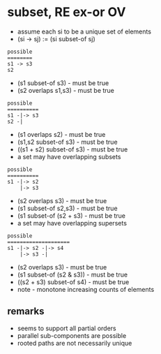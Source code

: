 
<!-- ======================================================================= -->
# subset, RE ex-or OV

- assume each si to be a unique set of elements
- (si -> sj) := (si subset-of sj)

```
possible
========
s1 -> s3
s2
```

- (s1 subset-of s3) - must be true
- (s2 overlaps s1,s3) - must be true

```
possible
==========
s1 -|-> s3
s2 -|
```

- (s1 overlaps s2) - must be true
- (s1,s2 subset-of s3) - must be true
- ((s1 + s2) subset-of s3) - must be true
- a set may have overlapping subsets

```
possible
==========
s1 -|-> s2
    |-> s3
```

- (s2 overlaps s3) - must be true
- (s1 subset-of s2,s3) - must be true
- (s1 subset-of (s2 + s3) - must be true
- a set may have overlapping supersets

```
possible
====================
s1 -|-> s2 -|-> s4
    |-> s3 -|
```

- (s2 overlaps s3) - must be true
- (s1 subset-of (s2 & s3)) - must be true
- ((s2 + s3) subset-of s4) - must be true
- note - monotone increasing counts of elements

<!-- ======================================================================= -->
## remarks

- seems to support all partial orders
- parallel sub-components are possible
- rooted paths are not necessarily unique
